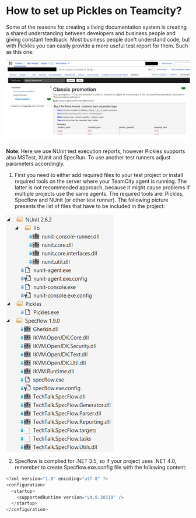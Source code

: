 # How to set up Pickles on Teamcity?

Some of the reasons for creating a living documentation system is creating a shared understanding between developers and business people and giving constant feedback. Most business people don't understand code, but with Pickles you can easily provide a more useful test report for them. Such as this one:

![](../Images/TeamCityHowTo/scenarios_teamcity.PNG)

**Note**: Here we use NUnit test execution reports, however Pickles supports also MSTest, XUnit and SpecRun. To use another test runners adjust parameters accordingly.

1. First you need to either add required files to your test project or install required tools on the server where your TeamCity agent is running. The latter is not recommended approach, because it might cause problems if multiple projects use the same agents.
The required tools are: Pickles, Specflow and NUnit (or other test runner).
The following picture presents the list of files that have to be included in the project:

![](../Images/TeamCityHowTo/required_files.png)


2. Specflow is complied for .NET 3.5, so if your project uses .NET 4.0, remember to create Specflow.exe.config file with the following content: 

  ```csharp 
  <?xml version="1.0" encoding="utf-8" ?> 
  <configuration> 
    <startup> 
      <supportedRuntime version="v4.0.30319" /> 
    </startup> 
  </configuration>
  ```